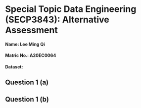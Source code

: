 # Special Topic Data Engineering (SECP3843): Alternative Assessment

#### Name: Lee Ming Qi
#### Matric No.: A20EC0064
#### Dataset:

## Question 1 (a)


## Question 1 (b)
